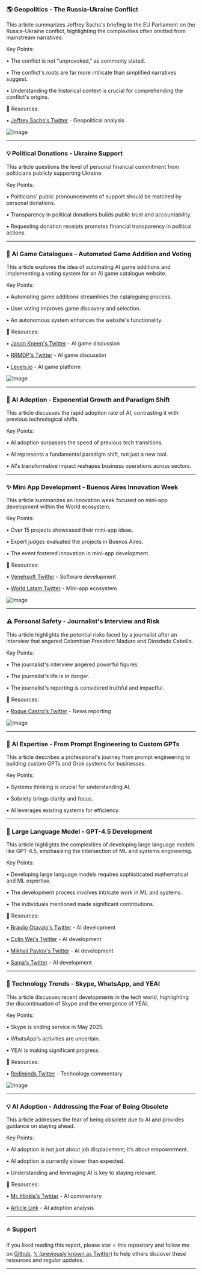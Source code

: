 ### 🌎 Geopolitics - The Russia-Ukraine Conflict

This article summarizes Jeffrey Sachs's briefing to the EU Parliament on the Russia-Ukraine conflict, highlighting the complexities often omitted from mainstream narratives.

Key Points:

• The conflict is not "unprovoked," as commonly stated.


•  The conflict's roots are far more intricate than simplified narratives suggest.


•  Understanding the historical context is crucial for comprehending the conflict's origins.



🔗 Resources:

• [Jeffrey Sachs's Twitter](https://x.com/churchkey) - Geopolitical analysis


![Image](https://pbs.twimg.com/amplify_video_thumb/1895751045956919296/img/KfP5caLBFC8K6fz5.jpg)


---
### 💡 Political Donations - Ukraine Support

This article questions the level of personal financial commitment from politicians publicly supporting Ukraine.

Key Points:

•  Politicians' public pronouncements of support should be matched by personal donations.


• Transparency in political donations builds public trust and accountability.


•  Requesting donation receipts promotes financial transparency in political actions.



---
### 🤖 AI Game Catalogues - Automated Game Addition and Voting

This article explores the idea of automating AI game additions and implementing a voting system for an AI game catalogue website.

Key Points:

• Automating game additions streamlines the cataloguing process.


• User voting improves game discovery and selection.


•  An autonomous system enhances the website's functionality.



🔗 Resources:

• [Jason Kneen's Twitter](https://x.com/jasonkneen) - AI game discussion


• [RRMDP's Twitter](https://x.com/rrmdp) - AI game discussion


• [Levels.io](https://x.com/levelsio) -  AI game platform


![Image](https://pbs.twimg.com/media/Gkz9Vc8XYAE1Z82?format=jpg&name=small)


---
### 🚀 AI Adoption - Exponential Growth and Paradigm Shift

This article discusses the rapid adoption rate of AI, contrasting it with previous technological shifts.

Key Points:

• AI adoption surpasses the speed of previous tech transitions.


• AI represents a fundamental paradigm shift, not just a new tool.


• AI's transformative impact reshapes business operations across sectors.



---
### ✨ Mini App Development - Buenos Aires Innovation Week

This article summarizes an innovation week focused on mini-app development within the World ecosystem.

Key Points:

• Over 15 projects showcased their mini-app ideas.


• Expert judges evaluated the projects in Buenos Aires.


• The event fostered innovation in mini-app development.


🔗 Resources:

• [Venehsoft Twitter](https://x.com/venehsoftw) - Software development


• [World Latam Twitter](https://x.com/world_latam_) - Mini-app ecosystem


![Image](https://pbs.twimg.com/media/Gk42unLWcAUXMp7?format=jpg&name=small)


---
### ⚠️ Personal Safety - Journalist's Interview and Risk

This article highlights the potential risks faced by a journalist after an interview that angered Colombian President Maduro and Diosdado Cabello.

Key Points:

• The journalist's interview angered powerful figures.


• The journalist's life is in danger.


• The journalist's reporting is considered truthful and impactful.


🔗 Resources:

• [Roque Castro's Twitter](https://x.com/_RoqueCastro) - News reporting


![Image](https://pbs.twimg.com/media/Gk2CrIxWQAAamt1?format=jpg&name=small)


---
### 🤖 AI Expertise - From Prompt Engineering to Custom GPTs

This article describes a professional's journey from prompt engineering to building custom GPTs and Grok systems for businesses.

Key Points:

• Systems thinking is crucial for understanding AI.


• Sobriety brings clarity and focus.


• AI leverages existing systems for efficiency.


---
### 🤖 Large Language Model - GPT-4.5 Development

This article highlights the complexities of developing large language models like GPT-4.5, emphasizing the intersection of ML and systems engineering.

Key Points:

•  Developing large language models requires sophisticated mathematical and ML expertise.


•  The development process involves intricate work in ML and systems.


•  The individuals mentioned made significant contributions.



🔗 Resources:

• [Braulio Otavalo's Twitter](https://x.com/BraulioOtavalo) - AI development


• [Colin Wei's Twitter](https://x.com/ColinWei11) - AI development


• [Mikhail Pavlov's Twitter](https://x.com/MikhailPavlov5) - AI development


• [Sama's Twitter](https://x.com/sama) - AI development


---
### 🚀 Technology Trends - Skype, WhatsApp, and YEAI

This article discusses recent developments in the tech world, highlighting the discontinuation of Skype and the emergence of YEAI.

Key Points:

• Skype is ending service in May 2025.


• WhatsApp's activities are uncertain.


• YEAI is making significant progress.



🔗 Resources:

• [Rediminds Twitter](https://x.com/rediminds) - Technology commentary


![Image](https://pbs.twimg.com/ext_tw_video_thumb/1895551292862324738/pu/img/tCEyPCVAtTKPddHd.jpg)


---
### 💡 AI Adoption - Addressing the Fear of Being Obsolete

This article addresses the fear of being obsolete due to AI and provides guidance on staying ahead.

Key Points:

•  AI adoption is not just about job displacement; it’s about empowerment.


•  AI adoption is currently slower than expected.


•  Understanding and leveraging AI is key to staying relevant.


🔗 Resources:

• [Mr. Hinkle's Twitter](https://x.com/mrhinkle) - AI commentary


• [Article Link](https://t.co/0YxHmhHE2w) -  AI adoption analysis


---

### ⭐️ Support

If you liked reading this report, please star ⭐️ this repository and follow me on [Github](https://github.com/Drix10), [𝕏 (previously known as Twitter)](https://x.com/DRIX_10_) to help others discover these resources and regular updates.

---